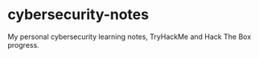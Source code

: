 # cybersecurity-notes
My personal cybersecurity learning notes, TryHackMe and Hack The Box progress. 
